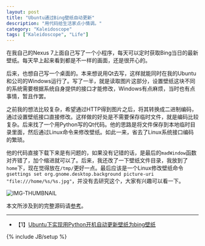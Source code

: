 ```yaml
---
layout: post
title: "Ubuntu通过Bing壁纸自动更新"
description: "用代码给生活家点小情调。"
category: "Kaleidoscope"
tags: ["Kaleidoscope", "Life"]
---
```


在我自己的Nexus 7上面自己写了一个小程序，每天可以定时获取Bing当日的最新壁纸。每天早上起来看到都是不一样的画面，还是很开心的。

后来，也想自己写一个桌面的。本来想说用Qt去写，这样就能同时在我的Ubuntu和公司的Windows运行了。写了一半，就是读取图片这部分，设置壁纸这块不同的系统需要根据系统自身提供的接口才能修改，Windows有点麻烦，当时也有点事情，暂且作罢。

之前我的想法比较复杂，希望通过HTTP得到图片之后，将其转换成二进制编码，通过设置壁纸接口直接修改。这样做的好处是不需要保存临时文件，就是编码比较复杂。后来找了一个用Python写的Qt代码。他的思路是将文件保存到本地临时目录里面，然后通过Linux命令来修改壁纸。如此一来，省去了Linux系统接口编码的繁琐。

他的代码直接下载下来是有问题的，如果没有记错的话，是最后的`madWindow`函数对齐错了，加个缩进就可以了。后来，我还改了一下壁纸文件目录，我放到了`home`下，现在觉得放在`/tmp/`更好一点。最后应该是一个Linux修改壁纸命令`gsettings set org.gnome.desktop.background picture-uri "file:///home/%s/%s.jpg"`，并没有去研究这个，大家有兴趣可以看一下。

![IMG-THUMBNAIL](https://res.cloudinary.com/cyeam/image/upload/v1537933530/cyeam/bing.png)

本文所涉及到的完整源码请[参考](https://github.com/mnhkahn/python_code/blob/master/bing.py)。

---
+ 【1】[Ubuntu下实现用Python开机自动更新壁纸为bing壁纸](http://www.linuxidc.com/Linux/2014-06/103854.htm)

{% include JB/setup %}